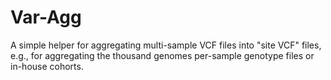 # Var-Agg

A simple helper for aggregating multi-sample VCF files into "site VCF" files,
e.g., for aggregating the thousand genomes per-sample genotype files or in-house
cohorts.

